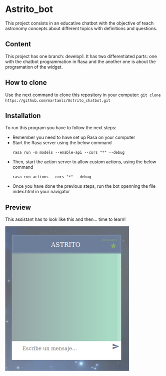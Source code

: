# Astrito_bot
This project consists in an educative chatbot with the objective of teach astronomy concepts about different topics with definitions and questions.

## Content
This project has one branch: develop1. It has two differentiated parts: one with the chatbot programmation in Rasa and the another one is about the programation of the widget.

## How to clone
Use the next command to clone this repository in your computer:
    ```
    git clone https://github.com/martamlz/Astrito_chatbot.git
    ```
    
## Installation
To run this program you have to follow the next steps:
* Remember you need to have set up Rasa on your computer
* Start the Rasa server using the below command
    ```
    rasa run -m models --enable-api --cors "*" --debug
    ```
* Then, start the action server to allow custom actions, using the below command
    ```
    rasa run actions --cors "*" --debug
    ```
* Once you have done the previous steps, run the bot openning the file index.html in your navigator

## Preview
This assistant has to look like this and then... time to learn!

![](https://raw.githubusercontent.com/martamlz/Astrito_chatbot/develop1/doc/preview.png)
